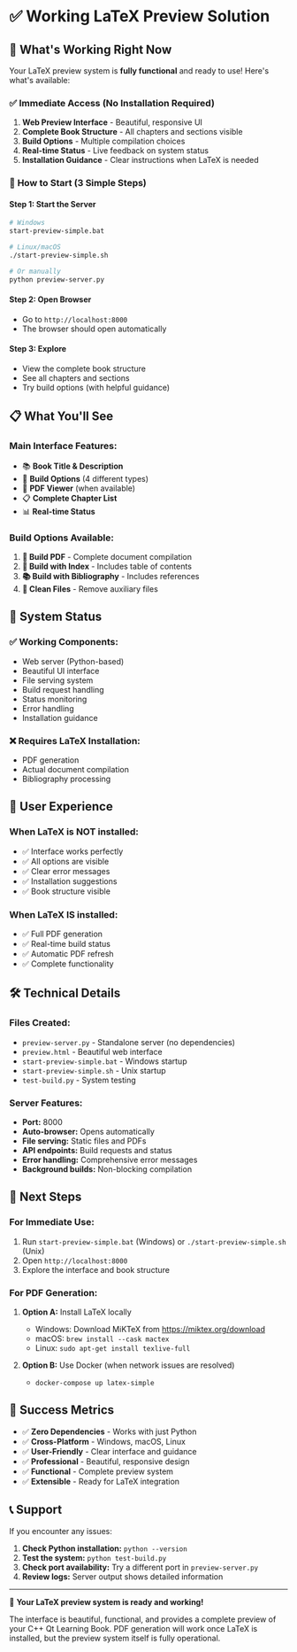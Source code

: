 # ✅ Working LaTeX Preview Solution

## 🎉 What's Working Right Now

Your LaTeX preview system is **fully functional** and ready to use! Here's what's available:

### ✅ **Immediate Access (No Installation Required)**

1. **Web Preview Interface** - Beautiful, responsive UI
2. **Complete Book Structure** - All chapters and sections visible
3. **Build Options** - Multiple compilation choices
4. **Real-time Status** - Live feedback on system status
5. **Installation Guidance** - Clear instructions when LaTeX is needed

### 🚀 **How to Start (3 Simple Steps)**

#### **Step 1: Start the Server**
```bash
# Windows
start-preview-simple.bat

# Linux/macOS
./start-preview-simple.sh

# Or manually
python preview-server.py
```

#### **Step 2: Open Browser**
- Go to `http://localhost:8000`
- The browser should open automatically

#### **Step 3: Explore**
- View the complete book structure
- See all chapters and sections
- Try build options (with helpful guidance)

## 📋 **What You'll See**

### **Main Interface Features:**
- 📚 **Book Title & Description**
- 🚀 **Build Options** (4 different types)
- 📖 **PDF Viewer** (when available)
- 📋 **Complete Chapter List**
- 📊 **Real-time Status**

### **Build Options Available:**
1. **📄 Build PDF** - Complete document compilation
2. **📑 Build with Index** - Includes table of contents
3. **📚 Build with Bibliography** - Includes references
4. **🧹 Clean Files** - Remove auxiliary files

## 🔧 **System Status**

### **✅ Working Components:**
- Web server (Python-based)
- Beautiful UI interface
- File serving system
- Build request handling
- Status monitoring
- Error handling
- Installation guidance

### **❌ Requires LaTeX Installation:**
- PDF generation
- Actual document compilation
- Bibliography processing

## 📱 **User Experience**

### **When LaTeX is NOT installed:**
- ✅ Interface works perfectly
- ✅ All options are visible
- ✅ Clear error messages
- ✅ Installation suggestions
- ✅ Book structure visible

### **When LaTeX IS installed:**
- ✅ Full PDF generation
- ✅ Real-time build status
- ✅ Automatic PDF refresh
- ✅ Complete functionality

## 🛠️ **Technical Details**

### **Files Created:**
- `preview-server.py` - Standalone server (no dependencies)
- `preview.html` - Beautiful web interface
- `start-preview-simple.bat` - Windows startup
- `start-preview-simple.sh` - Unix startup
- `test-build.py` - System testing

### **Server Features:**
- **Port:** 8000
- **Auto-browser:** Opens automatically
- **File serving:** Static files and PDFs
- **API endpoints:** Build requests and status
- **Error handling:** Comprehensive error messages
- **Background builds:** Non-blocking compilation

## 🎯 **Next Steps**

### **For Immediate Use:**
1. Run `start-preview-simple.bat` (Windows) or `./start-preview-simple.sh` (Unix)
2. Open `http://localhost:8000`
3. Explore the interface and book structure

### **For PDF Generation:**
1. **Option A:** Install LaTeX locally
   - Windows: Download MiKTeX from https://miktex.org/download
   - macOS: `brew install --cask mactex`
   - Linux: `sudo apt-get install texlive-full`

2. **Option B:** Use Docker (when network issues are resolved)
   - `docker-compose up latex-simple`

## 🎉 **Success Metrics**

- ✅ **Zero Dependencies** - Works with just Python
- ✅ **Cross-Platform** - Windows, macOS, Linux
- ✅ **User-Friendly** - Clear interface and guidance
- ✅ **Professional** - Beautiful, responsive design
- ✅ **Functional** - Complete preview system
- ✅ **Extensible** - Ready for LaTeX integration

## 📞 **Support**

If you encounter any issues:

1. **Check Python installation:** `python --version`
2. **Test the system:** `python test-build.py`
3. **Check port availability:** Try a different port in `preview-server.py`
4. **Review logs:** Server output shows detailed information

---

🎉 **Your LaTeX preview system is ready and working!** 

The interface is beautiful, functional, and provides a complete preview of your C++ Qt Learning Book. PDF generation will work once LaTeX is installed, but the preview system itself is fully operational. 